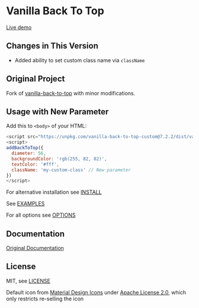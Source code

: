 # Vanilla Back To Top

[Live demo](https://0x69.online/en/posts/role-htaccess/)

## Changes in This Version
- Added ability to set custom class name via `className`

## Original Project
Fork of [vanilla-back-to-top](https://github.com/vfeskov/vanilla-back-to-top) with minor modifications.

## Usage with New Parameter

Add this to `<body>` of your HTML:
```javascript
<script src="https://unpkg.com/vanilla-back-to-top-custom@7.2.2/dist/vanilla-back-to-top.min.js"></script>
<script>
addBackToTop({
  diameter: 56,
  backgroundColor: 'rgb(255, 82, 82)',
  textColor: '#fff',
  className: 'my-custom-class' // New parameter
})
</script>
```
For alternative installation see [INSTALL](https://github.com/Rianvy/vanilla-back-to-top-custom/INSTALL.md)

See [EXAMPLES](https://github.com/Rianvy/vanilla-back-to-top-custom/EXAMPLES.md)

For all options see [OPTIONS](https://github.com/Rianvy/vanilla-back-to-top-custom/OPTIONS.md)

## Documentation
[Original Documentation](https://github.com/vfeskov/vanilla-back-to-top)

## License

MIT, see [LICENSE](https://github.com/Rianvy/vanilla-back-to-top-custom/LICENSE)

Default icon from [Material Design Icons](https://material.io/icons/#ic_keyboard_arrow_up) under [Apache License 2.0](https://www.apache.org/licenses/LICENSE-2.0), which only restricts re-selling the icon
